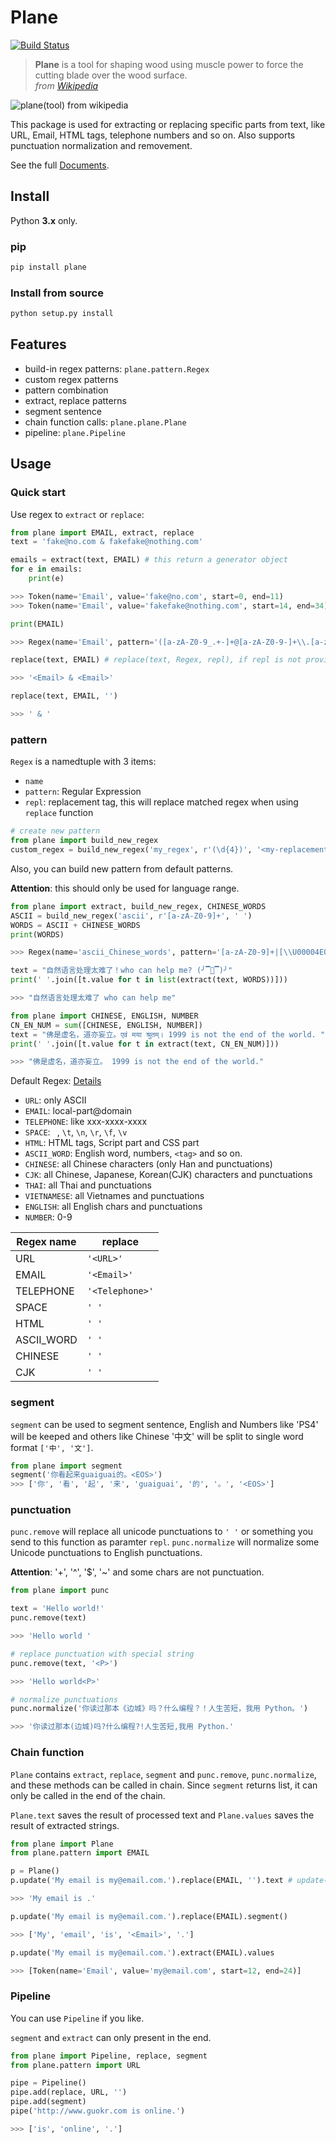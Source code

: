 # Plane

[![Build Status](https://travis-ci.org/kemingy/Plane.svg?branch=master)](https://travis-ci.org/kemingy/Plane)

> **Plane** is a tool for shaping wood using muscle power to force the cutting blade over the wood surface.  
> *from [Wikipedia](https://en.wikipedia.org/wiki/Plane_(tool))*

![plane(tool) from wikipedia](https://upload.wikimedia.org/wikipedia/commons/e/e3/Kanna2.gif)

This package is used for extracting or replacing specific parts from text, like URL, Email, HTML tags, telephone numbers and so on. Also supports punctuation normalization and removement.

See the full [Documents](https://kemingy.github.io/Plane/).

## Install

Python **3.x** only.

### pip

```python
pip install plane
```

### Install from source

```sh
python setup.py install
```

## Features

* build-in regex patterns: `plane.pattern.Regex`
* custom regex patterns
* pattern combination
* extract, replace patterns
* segment sentence
* chain function calls: `plane.plane.Plane`
* pipeline: `plane.Pipeline`

## Usage

### Quick start

Use regex to `extract` or `replace`:

```python
from plane import EMAIL, extract, replace
text = 'fake@no.com & fakefake@nothing.com'

emails = extract(text, EMAIL) # this return a generator object
for e in emails:
    print(e)

>>> Token(name='Email', value='fake@no.com', start=0, end=11)
>>> Token(name='Email', value='fakefake@nothing.com', start=14, end=34)

print(EMAIL)

>>> Regex(name='Email', pattern='([a-zA-Z0-9_.+-]+@[a-zA-Z0-9-]+\\.[a-zA-Z0-9-]+)', repl='<Email>')

replace(text, EMAIL) # replace(text, Regex, repl), if repl is not provided, Regex.repl will be used

>>> '<Email> & <Email>'

replace(text, EMAIL, '')

>>> ' & '
```

### pattern

`Regex` is a namedtuple with 3 items:

* `name`
* `pattern`: Regular Expression
* `repl`: replacement tag, this will replace matched regex when using `replace` function

```python
# create new pattern
from plane import build_new_regex
custom_regex = build_new_regex('my_regex', r'(\d{4})', '<my-replacement-tag>')
```

Also, you can build new pattern from default patterns.

**Attention**: this should only be used for language range.

```python
from plane import extract, build_new_regex, CHINESE_WORDS
ASCII = build_new_regex('ascii', r'[a-zA-Z0-9]+', ' ')
WORDS = ASCII + CHINESE_WORDS
print(WORDS)

>>> Regex(name='ascii_Chinese_words', pattern='[a-zA-Z0-9]+|[\\U00004E00-\\U00009FFF\\U00003400-\\U00004DBF\\U00020000-\\U0002A6DF\\U0002A700-\\U0002B73F\\U0002B740-\\U0002B81F\\U0002B820-\\U0002CEAF\\U0002CEB0-\\U0002EBEF]+', repl=' ')

text = "自然语言处理太难了！who can help me? (╯▔🔺▔)╯"
print(' '.join([t.value for t in list(extract(text, WORDS))]))

>>> "自然语言处理太难了 who can help me"

from plane import CHINESE, ENGLISH, NUMBER
CN_EN_NUM = sum([CHINESE, ENGLISH, NUMBER])
text = "佛是虚名，道亦妄立。एवं मया श्रुतम्। 1999 is not the end of the world. "
print(' '.join([t.value for t in extract(text, CN_EN_NUM)]))

>>> "佛是虚名，道亦妄立。 1999 is not the end of the world."
```

Default Regex: [Details](https://github.com/Momingcoder/Plane/blob/master/plane/pattern.py)

* `URL`: only ASCII
* `EMAIL`: local-part@domain
* `TELEPHONE`: like xxx-xxxx-xxxx
* `SPACE`: ` `, `\t`, `\n`, `\r`, `\f`, `\v`
* `HTML`: HTML tags, Script part and CSS part
* `ASCII_WORD`: English word, numbers, `<tag>` and so on.
* `CHINESE`: all Chinese characters (only Han and punctuations)
* `CJK`: all Chinese, Japanese, Korean(CJK) characters and punctuations
* `THAI`: all Thai and punctuations
* `VIETNAMESE`: all Vietnames and punctuations
* `ENGLISH`: all English chars and punctuations
* `NUMBER`: 0-9

Regex name | replace
-----------|---------
URL        | `'<URL>'`
EMAIL      | `'<Email>'`
TELEPHONE  | `'<Telephone>'`
SPACE      | `' '`
HTML       | `' '`
ASCII_WORD | `' '`
CHINESE    | `' '`
CJK        | `' '`


### segment

`segment` can be used to segment sentence, English and Numbers like 'PS4' will be keeped and others like Chinese '中文' will be split to single word format `['中', '文']`.

```python
from plane import segment
segment('你看起来guaiguai的。<EOS>')
>>> ['你', '看', '起', '来', 'guaiguai', '的', '。', '<EOS>']
```

### punctuation

`punc.remove` will replace all unicode punctuations to `' '` or something you send to this function as paramter `repl`. `punc.normalize` will normalize some Unicode punctuations to English punctuations.

**Attention**: '+', '^', '$', '~' and some chars are not punctuation.

```python
from plane import punc

text = 'Hello world!'
punc.remove(text)

>>> 'Hello world '

# replace punctuation with special string
punc.remove(text, '<P>')

>>> 'Hello world<P>'

# normalize punctuations
punc.normalize('你读过那本《边城》吗？什么编程？！人生苦短，我用 Python。')

>>> '你读过那本(边城)吗?什么编程?!人生苦短,我用 Python.'
```

### Chain function

`Plane` contains `extract`, `replace`, `segment` and `punc.remove`, `punc.normalize`, and these methods can be called in chain. Since `segment` returns list, it can only be called in the end of the chain.

`Plane.text` saves the result of processed text and `Plane.values` saves the result of extracted strings.

```python
from plane import Plane
from plane.pattern import EMAIL

p = Plane()
p.update('My email is my@email.com.').replace(EMAIL, '').text # update() will init Plane.text and Plane.values

>>> 'My email is .'

p.update('My email is my@email.com.').replace(EMAIL).segment()

>>> ['My', 'email', 'is', '<Email>', '.']

p.update('My email is my@email.com.').extract(EMAIL).values

>>> [Token(name='Email', value='my@email.com', start=12, end=24)]
```

### Pipeline

You can use `Pipeline` if you like. 

`segment` and `extract` can only present in the end.

```python
from plane import Pipeline, replace, segment
from plane.pattern import URL

pipe = Pipeline()
pipe.add(replace, URL, '')
pipe.add(segment)
pipe('http://www.guokr.com is online.')

>>> ['is', 'online', '.']
